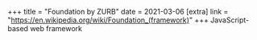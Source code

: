 +++
title = "Foundation by ZURB"
date = 2021-03-06
[extra]
link = "https://en.wikipedia.org/wiki/Foundation_(framework)"
+++
JavaScript-based web framework

